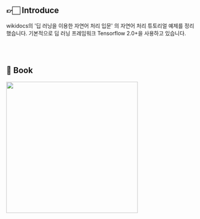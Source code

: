 ## 👉🏻 Introduce
wikidocs의 '딥 러닝을 이용한 자연어 처리 입문' 의 자연어 처리 튜토리얼 예제를 정리했습니다.
기본적으로 딥 러닝 프레임워크 Tensorflow 2.0+을 사용하고 있습니다.

<br><br>
## 📖 Book
<img src="https://github.com/kokokim/Tensorflow-NLP-tutorial/assets/111446760/91ecd450-f819-48fa-b15e-1a35261e13eb" width=350>
